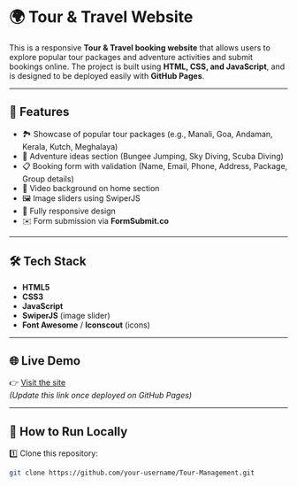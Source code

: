 # 🌍 Tour & Travel Website

This is a responsive **Tour & Travel booking website** that allows users to explore popular tour packages and adventure activities and submit bookings online. The project is built using **HTML, CSS, and JavaScript**, and is designed to be deployed easily with **GitHub Pages**.

---

## 🚀 Features

- 🏞 Showcase of popular tour packages (e.g., Manali, Goa, Andaman, Kerala, Kutch, Meghalaya)
- 🧗 Adventure ideas section (Bungee Jumping, Sky Diving, Scuba Diving)
- 📋 Booking form with validation (Name, Email, Phone, Address, Package, Group details)
- 🎥 Video background on home section
- 🖼 Image sliders using SwiperJS
- 📱 Fully responsive design
- ✉️ Form submission via **FormSubmit.co**

---

## 🛠 Tech Stack

- **HTML5**
- **CSS3**
- **JavaScript**
- **SwiperJS** (image slider)
- **Font Awesome** / **Iconscout** (icons)

---
## 🌐 Live Demo

👉 [Visit the site](https://diyaachunara.github.io/Tour-Management/)  
*(Update this link once deployed on GitHub Pages)*

---

## 🚀 How to Run Locally

1️⃣ Clone this repository:
```bash
git clone https://github.com/your-username/Tour-Management.git

